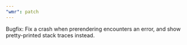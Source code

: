 ```yaml
---
"wmr": patch
---
```


Bugfix: Fix a crash when prerendering encounters an error, and show pretty-printed stack traces instead.
